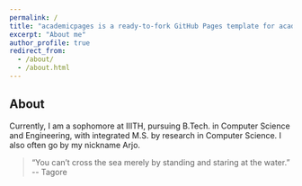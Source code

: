 ```yaml
---
permalink: /
title: "academicpages is a ready-to-fork GitHub Pages template for academic personal websites"
excerpt: "About me"
author_profile: true
redirect_from: 
  - /about/
  - /about.html
---
```


About
-----

Currently, I am a sophomore at IIITH, pursuing B.Tech. in Computer Science and Engineering, with integrated M.S. by research in Computer Science. I also often go by my nickname Arjo.

> “You can’t cross the sea merely by standing and staring at the water.”
>  -- Tagore 